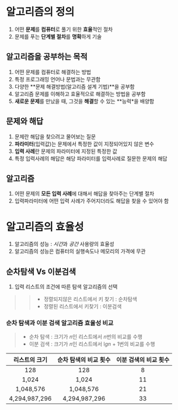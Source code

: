 # 알고리즘의 정의
1. 어떤 **문제**를 **컴퓨터**로 풀기 위한 **효율**적인 절차
2. 문제를 푸는 **단계별 절차**를 **명확**하게 기술

## 알고리즘을 공부하는 목적
1. 어떤 문제를 컴퓨터로 해결하는 방법
2. 특정 프로그래밍 언어나 문법과는 무관함
3. 다양한 **문제 해결방법(알고리즘 설계 기법)**을 공부함
4. 알고리즘 문제를 이해하고 효율적으로 해결하는 방법을 공부함
5. **새로운 문제**를 만났을 때, 그것을 **해결**할 수 있는 **능력*을 배양함

## 문제와 해답
1. 문제란 해답을 찾으려고 물어보는 질문
2. **파라미터**(입력값)는 문제에서 특정한 값이 지정되어있지 않은 변수
3. **입력 사례**란 문제의 파라미터에 지정된 특정한 값
4. 특정 입력사례의 해답은 해당 파라미터를 입력사례로 질문한 문제의 해답

## 알고리즘
1. 어떤 문제의 **모든 입력 사례**에 대해서 해답을 찾아주는 단계별 절차
2. 입력파라미터에 어떤 입력 사례가 주어지더라도 해답을 찾을 수 있어야 함

# 알고리즘의 효율성
1. 알고리즘의 성능 : *시간*과 *공간* 사용량의 효율성
2. 알고리즘의 성능은 컴퓨터의 실행속도나 메모리의 가격에 무관

## 순차탐색 Vs 이분검색
1. 입력 리스트의 조건에 따른 탐색 알고리즘의 선택
>> * 정렬되지않은 리스트에서 키 찾기 : 순차탐색
>> * 정렬된 리스트에서 키찾기 : 이분검색

### 순차 탐색과 이분 검색 알고리즘 효율성 비교
> * 순차 탐색 : 크기가 *n*인 리스트에서 *n*번의 비교를 수행
> * 이분 검색 : 크기가 *n*인 리스트에서 l*gn* + 1번의 비교를 수행

| 리스트의 크기 | 순차 탐색의 비교 횟수 | 이분 검색의 비교 횟수|
|:----------:|:----------:|:----------:|
| 128 | 128 | 8 |
| 1,024 | 1,024 | 11 |
| 1,048,576 | 1,048,576 | 21 |
| 4,294,987,296 | 4,294,987,296 | 33 |


